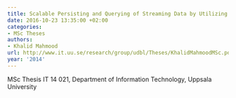 ```yaml
---
title: Scalable Persisting and Querying of Streaming Data by Utilizing a NoSQL Data Store
date: 2016-10-23 13:35:00 +02:00
categories:
- MSc Theses
authors:
- Khalid Mahmood
url: http://www.it.uu.se/research/group/udbl/Theses/KhalidMahmoodMSc.pdf
year: '2014'
---
```


MSc Thesis IT 14 021, Department of Information Technology, Uppsala University
